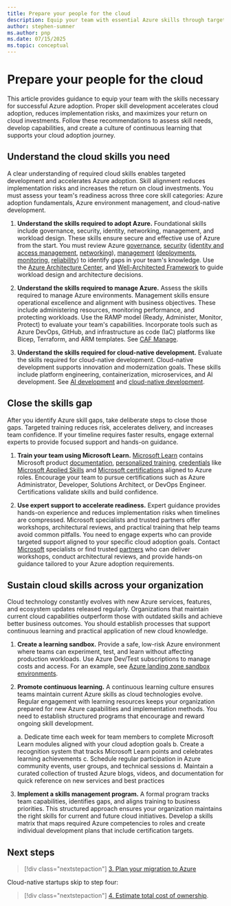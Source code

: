 ```yaml
---
title: Prepare your people for the cloud
description: Equip your team with essential Azure skills through targeted training, expert support, and continuous learning programs to accelerate cloud adoption and reduce implementation risks.
author: stephen-sumner
ms.author: pnp
ms.date: 07/15/2025
ms.topic: conceptual
---
```


# Prepare your people for the cloud

This article provides guidance to equip your team with the skills necessary for successful Azure adoption. Proper skill development accelerates cloud adoption, reduces implementation risks, and maximizes your return on cloud investments. Follow these recommendations to assess skill needs, develop capabilities, and create a culture of continuous learning that supports your cloud adoption journey.

## Understand the cloud skills you need

A clear understanding of required cloud skills enables targeted development and accelerates Azure adoption. Skill alignment reduces implementation risks and increases the return on cloud investments. You must assess your team's readiness across three core skill categories: Azure adoption fundamentals, Azure environment management, and cloud-native development.

1. **Understand the skills required to adopt Azure.** Foundational skills include governance, security, identity, networking, management, and workload design. These skills ensure secure and effective use of Azure from the start. You must review Azure [governance](/azure/cloud-adoption-framework/govern/), [security](/azure/cloud-adoption-framework/secure/overview) ([identity and access management](/entra/fundamentals/introduction-identity-access-management), [networking](/azure/networking/foundations/network-foundations-overview)), [management](/azure/cloud-adoption-framework/manage/) ([deployments](/azure/cloud-adoption-framework/manage/administer#manage-cloud-resources), [monitoring](/azure/cloud-adoption-framework/manage/monitor), [reliability](/azure/cloud-adoption-framework/manage/protect#manage-reliability)) to identify gaps in your team's knowledge. Use the [Azure Architecture Center](/azure/architecture/guide/), and [Well-Architected Framework](/azure/well-architected/) to guide workload design and architecture decisions.

2. **Understand the skills required to manage Azure.** Assess the skills required to manage Azure environments. Management skills ensure operational excellence and alignment with business objectives. These include administering resources, monitoring performance, and protecting workloads. Use the RAMP model (Ready, Administer, Monitor, Protect) to evaluate your team's capabilities. Incorporate tools such as Azure DevOps, GitHub, and infrastructure as code (IaC) platforms like Bicep, Terraform, and ARM templates. See [CAF Manage](/azure/cloud-adoption-framework/manage/).

3. **Understand the skills required for cloud-native development.** Evaluate the skills required for cloud-native development. Cloud-native development supports innovation and modernization goals. These skills include platform engineering, containerization, microservices, and AI development. See [AI development](../scenarios/ai/plan.md#assess-ai-skills) and [cloud-native development](../innovate/index.md).

## Close the skills gap

After you identify Azure skill gaps, take deliberate steps to close those gaps. Targeted training reduces risk, accelerates delivery, and increases team confidence. If your timeline requires faster results, engage external experts to provide focused support and hands-on guidance.

1. **Train your team using Microsoft Learn.** [Microsoft Learn](/) contains Microsoft product [documentation](/docs), [personalized training](/plans/ai/), [credentials](/credentials/) like [Microsoft Applied Skills](/credentials/applied-skills/) and [Microsoft certifications](/credentials/browse/) aligned to Azure roles. Encourage your team to pursue certifications such as Azure Administrator, Developer, Solutions Architect, or DevOps Engineer. Certifications validate skills and build confidence.

2. **Use expert support to accelerate readiness.** Expert guidance provides hands-on experience and reduces implementation risks when timelines are compressed. Microsoft specialists and trusted partners offer workshops, architectural reviews, and practical training that help teams avoid common pitfalls. You need to engage experts who can provide targeted support aligned to your specific cloud adoption goals. Contact [Microsoft](https://azure.microsoft.com/solutions/migration/migrate-modernize-innovate/) specialists or find trusted [partners](https://partner.microsoft.com/partnership/find-a-partner) who can deliver workshops, conduct architectural reviews, and provide hands-on guidance tailored to your Azure adoption requirements.

## Sustain cloud skills across your organization

Cloud technology constantly evolves with new Azure services, features, and ecosystem updates released regularly. Organizations that maintain current cloud capabilities outperform those with outdated skills and achieve better business outcomes. You should establish processes that support continuous learning and practical application of new cloud knowledge.

1. **Create a learning sandbox.** Provide a safe, low-risk Azure environment where teams can experiment, test, and learn without affecting production workloads. Use Azure Dev/Test subscriptions to manage costs and access. For an example, see [Azure landing zone sandbox environments](/azure/cloud-adoption-framework/ready/considerations/sandbox-environments).

2. **Promote continuous learning.** A continuous learning culture ensures teams maintain current Azure skills as cloud technologies evolve. Regular engagement with learning resources keeps your organization prepared for new Azure capabilities and implementation methods. You need to establish structured programs that encourage and reward ongoing skill development.

    a. Dedicate time each week for team members to complete Microsoft Learn modules aligned with your cloud adoption goals
    b. Create a recognition system that tracks Microsoft Learn points and celebrates learning achievements
    c. Schedule regular participation in Azure community events, user groups, and technical sessions
    d. Maintain a curated collection of trusted Azure blogs, videos, and documentation for quick reference on new services and best practices

3. **Implement a skills management program.** A formal program tracks team capabilities, identifies gaps, and aligns training to business priorities. This structured approach ensures your organization maintains the right skills for current and future cloud initiatives. Develop a skills matrix that maps required Azure competencies to roles and create individual development plans that include certification targets.

## Next steps

> [!div class="nextstepaction"]
> [3. Plan your migration to Azure](./discover-existing-workload-inventory.md)

Cloud-native startups skip to step four:

> [!div class="nextstepaction"]
> [4. Estimate total cost of ownership](./estimate-total-cost-of-ownership.md).
